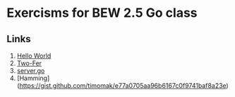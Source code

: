 # Exercisms for BEW 2.5 Go class

## Links
1. [Hello World](https://gist.github.com/timomak/eb440b5a5bc66a421d879d3370ec34a6)
2. [Two-Fer](https://gist.github.com/timomak/05b72b548a9686bd9b65fc5b93a1e75f)
3. [server.go](https://gist.github.com/timomak/7edfe6002c973e6e52df0333bad246ca)
4. [Hamming] (https://gist.github.com/timomak/e77a0705aa96b6167c0f9741baf8a23e)

